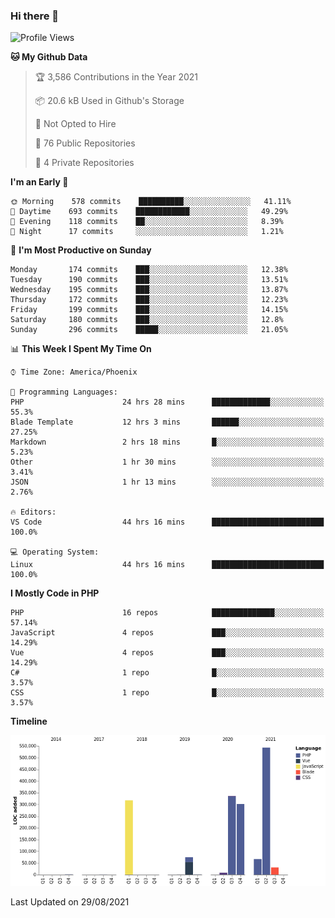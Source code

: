 ### Hi there 👋

<!--START_SECTION:waka-->
![Profile Views](http://img.shields.io/badge/Profile%20Views-10-blue)

**🐱 My Github Data** 

> 🏆 3,586 Contributions in the Year 2021
 > 
> 📦 20.6 kB Used in Github's Storage 
 > 
> 🚫 Not Opted to Hire
 > 
> 📜 76 Public Repositories 
 > 
> 🔑 4 Private Repositories  
 > 
**I'm an Early 🐤** 

```text
🌞 Morning    578 commits    ██████████░░░░░░░░░░░░░░░   41.11% 
🌆 Daytime    693 commits    ████████████░░░░░░░░░░░░░   49.29% 
🌃 Evening    118 commits    ██░░░░░░░░░░░░░░░░░░░░░░░   8.39% 
🌙 Night      17 commits     ░░░░░░░░░░░░░░░░░░░░░░░░░   1.21%

```
📅 **I'm Most Productive on Sunday** 

```text
Monday       174 commits    ███░░░░░░░░░░░░░░░░░░░░░░   12.38% 
Tuesday      190 commits    ███░░░░░░░░░░░░░░░░░░░░░░   13.51% 
Wednesday    195 commits    ███░░░░░░░░░░░░░░░░░░░░░░   13.87% 
Thursday     172 commits    ███░░░░░░░░░░░░░░░░░░░░░░   12.23% 
Friday       199 commits    ███░░░░░░░░░░░░░░░░░░░░░░   14.15% 
Saturday     180 commits    ███░░░░░░░░░░░░░░░░░░░░░░   12.8% 
Sunday       296 commits    █████░░░░░░░░░░░░░░░░░░░░   21.05%

```


📊 **This Week I Spent My Time On** 

```text
⌚︎ Time Zone: America/Phoenix

💬 Programming Languages: 
PHP                      24 hrs 28 mins      █████████████░░░░░░░░░░░░   55.3% 
Blade Template           12 hrs 3 mins       ██████░░░░░░░░░░░░░░░░░░░   27.25% 
Markdown                 2 hrs 18 mins       █░░░░░░░░░░░░░░░░░░░░░░░░   5.23% 
Other                    1 hr 30 mins        ░░░░░░░░░░░░░░░░░░░░░░░░░   3.41% 
JSON                     1 hr 13 mins        ░░░░░░░░░░░░░░░░░░░░░░░░░   2.76%

🔥 Editors: 
VS Code                  44 hrs 16 mins      █████████████████████████   100.0%

💻 Operating System: 
Linux                    44 hrs 16 mins      █████████████████████████   100.0%

```

**I Mostly Code in PHP** 

```text
PHP                      16 repos            ██████████████░░░░░░░░░░░   57.14% 
JavaScript               4 repos             ███░░░░░░░░░░░░░░░░░░░░░░   14.29% 
Vue                      4 repos             ███░░░░░░░░░░░░░░░░░░░░░░   14.29% 
C#                       1 repo              █░░░░░░░░░░░░░░░░░░░░░░░░   3.57% 
CSS                      1 repo              █░░░░░░░░░░░░░░░░░░░░░░░░   3.57%

```


**Timeline**

![Chart not found](https://raw.githubusercontent.com/mikebronner/mikebronner/master/charts/bar_graph.png) 


 Last Updated on 29/08/2021
<!--END_SECTION:waka-->

<!--
**mikebronner/mikebronner** is a ✨ _special_ ✨ repository because its `README.md` (this file) appears on your GitHub profile.

Here are some ideas to get you started:

- 🔭 I’m currently working on ...
- 🌱 I’m currently learning ...
- 👯 I’m looking to collaborate on ...
- 🤔 I’m looking for help with ...
- 💬 Ask me about ...
- 📫 How to reach me: ...
- 😄 Pronouns: ...
- ⚡ Fun fact: ...
-->
